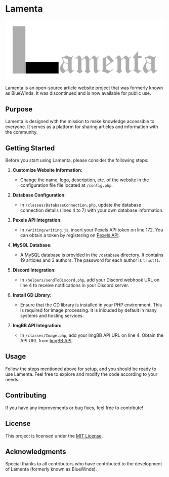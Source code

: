 # Lamenta

![Logo](assets/bitmap.png)

Lamenta is an open-source article website project that was formerly known as BlueWinds. It was discontinued and is now available for public use.

## Purpose

Lamenta is designed with the mission to make knowledge accessible to everyone. It serves as a platform for sharing articles and information with the community.

## Getting Started

Before you start using Lamenta, please consider the following steps:

1. **Customize Website Information:**
   - Change the name, logo, description, etc. of the website in the configuration file file located at `/config.php`.

2. **Database Configuration:**
   - In `/classes/DatabaseConnection.php`, update the database connection details (lines 4 to 7) with your own database information.

3. **Pexels API Integration:**
   - In `/writing/writing.js`, insert your Pexels API token on line 172. You can obtain a token by registering on [Pexels API](https://www.pexels.com/api/register/).

4. **MySQL Database:**
   - A MySQL database is provided in the `/database` directory. It contains 19 articles and 3 authors. The password for each author is `trust!1`.

5. **Discord Integration:**
   - In `/helpers/sendToDiscord.php`, add your Discord webhook URL on line 4 to receive notifications in your Discord server.

6. **Install GD Library:**
   - Ensure that the GD library is installed in your PHP environment. This is required for image processing. It is inlcuded by default in many systems and hosting services.

7. **ImgBB API Integration:**
   - In `/classes/Image.php`, add your ImgBB API URL on line 4. Obtain the API URL from [ImgBB API](https://api.imgbb.com/).

## Usage

Follow the steps mentioned above for setup, and you should be ready to use Lamenta. Feel free to explore and modify the code according to your needs.

## Contributing

If you have any improvements or bug fixes, feel free to contribute!

## License

This project is licensed under the [MIT License](LICENSE).

## Acknowledgments

Special thanks to all contributors who have contributed to the development of Lamenta (formerly known as BlueWinds).